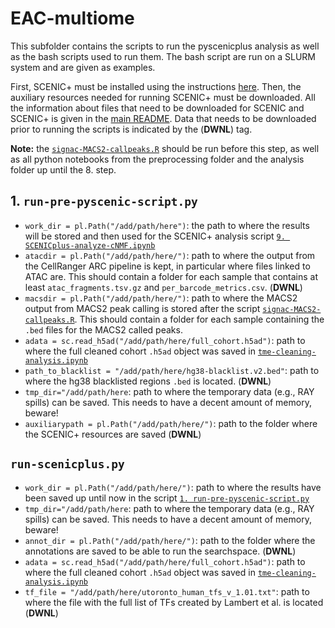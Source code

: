 # EAC-multiome

This subfolder contains the scripts to run the pyscenicplus analysis as well as the bash scripts used to run them. The bash script are run on a SLURM system and are given as examples.

First, SCENIC+ must be installed using the instructions [here](https://github.com/aertslab/scenicplus). 
Then, the auxiliary resources needed for running SCENIC+ must be downloaded. All the information about files that need to be downloaded for SCENIC and SCENIC+ is given in the [main README](https://github.com/vanallenlab/EAC-multiome/blob/main/README.md). Data that needs to be downloaded prior to running the scripts is indicated by the (**DWNL**) tag.

**Note:** the [`signac-MACS2-callpeaks.R`](https://github.com/vanallenlab/EAC-multiome/blob/main/code/R/scripts/preprocessing-snATAC/signac-MACS2-callpeaks.R) should be run before this step, as well as all python notebooks from the preprocessing folder and the analysis folder up until the 8. step.

## 1. `run-pre-pyscenic-script.py`

- `work_dir = pl.Path("/add/path/here")`: the path to where the results will be stored and then used for the SCENIC+ analysis script [`9. SCENICplus-analyze-cNMF.ipynb`](https://github.com/vanallenlab/EAC-multiome/blob/main/code/python/notebooks/analysis/9.%20SCENICplus-analyze-cNMF.ipynb)
- `atacdir = pl.Path("/add/path/here/")`: path to where the output from the CellRanger ARC pipeline is kept, in particular where files linked to ATAC are. This should contain a folder for each sample that contains at least `atac_fragments.tsv.gz` and `per_barcode_metrics.csv`. (**DWNL**)
- `macsdir = pl.Path("/add/path/here/")`: path to where the MACS2 output from MACS2 peak calling is stored after the script [`signac-MACS2-callpeaks.R`](https://github.com/vanallenlab/EAC-multiome/blob/main/code/R/scripts/preprocessing-snATAC/signac-MACS2-callpeaks.R). This should contain a folder for each sample containing the `.bed` files for the MACS2 called peaks. 
- `adata = sc.read_h5ad("/add/path/here/full_cohort.h5ad")`: path to where the full cleaned cohort `.h5ad` object was saved in [`tme-cleaning-analysis.ipynb`](https://github.com/vanallenlab/EAC-multiome/blob/main/code/python/notebooks/analysis/2.%20tme-cleaning-analysis.ipynb)
- `path_to_blacklist = "/add/path/here/hg38-blacklist.v2.bed"`: path to where the hg38 blacklisted regions `.bed` is located. (**DWNL**)
- `tmp_dir="/add/path/here`: path to where the temporary data (e.g., RAY spills) can be saved. This needs to have a decent amount of memory, beware!
- `auxiliarypath = pl.Path("/add/path/here/")`: path to the folder where the SCENIC+ resources are saved (**DWNL**)

## `run-scenicplus.py`

- `work_dir = pl.Path("/add/path/here/")`: path to where the results have been saved up until now in the script [`1. run-pre-pyscenic-script.py`](TBD)
- `tmp_dir="/add/path/here`: path to where the temporary data (e.g., RAY spills) can be saved. This needs to have a decent amount of memory, beware!
- `annot_dir = pl.Path("/add/path/here/")`: path to the folder where the annotations are saved to be able to run the searchspace. (**DWNL**)
- `adata = sc.read_h5ad("/add/path/here/full_cohort.h5ad")`: path to where the full cleaned cohort `.h5ad` object was saved in [`tme-cleaning-analysis.ipynb`](https://github.com/vanallenlab/EAC-multiome/blob/main/code/python/notebooks/analysis/2.%20tme-cleaning-analysis.ipynb)
- `tf_file = "/add/path/here/utoronto_human_tfs_v_1.01.txt"`: path to where the file with the full list of TFs created by Lambert et al. is located (**DWNL**)